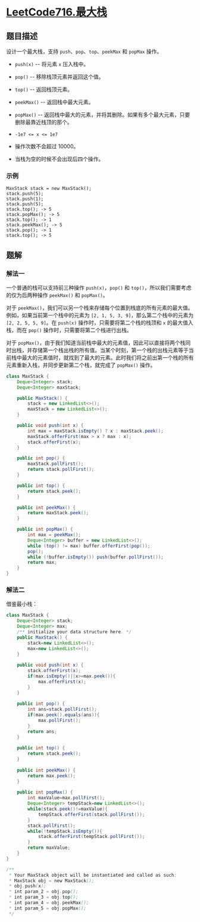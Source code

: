 # [LeetCode716.最大栈](https://leetcode-cn.com/problems/max-stack/)
## 题目描述
设计一个最大栈，支持 `push`、`pop`、`top`、`peekMax` 和 `popMax` 操作。

- `push(x)` -- 将元素 `x` 压入栈中。
- `pop()` -- 移除栈顶元素并返回这个值。
- `top()` -- 返回栈顶元素。
- `peekMax()` -- 返回栈中最大元素。
- `popMax()` -- 返回栈中最大的元素，并将其删除。如果有多个最大元素，只要删除最靠近栈顶的那个。

- `-1e7 <= x <= 1e7`
- 操作次数不会超过 10000。
- 当栈为空的时候不会出现后四个操作。
### 示例
```
MaxStack stack = new MaxStack();
stack.push(5); 
stack.push(1);
stack.push(5);
stack.top(); -> 5
stack.popMax(); -> 5
stack.top(); -> 1
stack.peekMax(); -> 5
stack.pop(); -> 1
stack.top(); -> 5
```
## 题解
### 解法一
一个普通的栈可以支持前三种操作 `push(x)`，`pop()` 和 `top()`，所以我们需要考虑的仅为后两种操作 `peekMax()` 和 `popMax()`。

对于 `peekMax()`，我们可以另一个栈来存储每个位置到栈底的所有元素的最大值。例如，如果当前第一个栈中的元素为 `[2, 1, 5, 3, 9]`，那么第二个栈中的元素为 `[2, 2, 5, 5, 9]`。在 `push(x)` 操作时，只需要将第二个栈的栈顶和 `x` 的最大值入栈，而在 `pop()` 操作时，只需要将第二个栈进行出栈。

对于 `popMax()`，由于我们知道当前栈中最大的元素值，因此可以直接将两个栈同时出栈，并存储第一个栈出栈的所有值。当某个时刻，第一个栈的出栈元素等于当前栈中最大的元素值时，就找到了最大的元素。此时我们将之前出第一个栈的所有元素重新入栈，并同步更新第二个栈，就完成了 `popMax()` 操作。

```java
class MaxStack {
    Deque<Integer> stack;
    Deque<Integer> maxStack;

    public MaxStack() {
        stack = new LinkedList<>();
        maxStack = new LinkedList<>();
    }

    public void push(int x) {
        int max = maxStack.isEmpty() ? x : maxStack.peek();
        maxStack.offerFirst(max > x ? max : x);
        stack.offerFirst(x);
    }

    public int pop() {
        maxStack.pollFirst();
        return stack.pollFirst();
    }

    public int top() {
        return stack.peek();
    }

    public int peekMax() {
        return maxStack.peek();
    }

    public int popMax() {
        int max = peekMax();
        Deque<Integer> buffer = new LinkedList<>();
        while (top() != max) buffer.offerFirst(pop());
        pop();
        while (!buffer.isEmpty()) push(buffer.pollFirst());
        return max;
    }
}
```

### 解法二
借鉴最小栈：
```java
class MaxStack {
    Deque<Integer> stack;
    Deque<Integer> max;
    /** initialize your data structure here. */
    public MaxStack() {
        stack=new LinkedList<>();
        max=new LinkedList<>();
    }
    
    public void push(int x) {
        stack.offerFirst(x);
        if(max.isEmpty()||x>=max.peek()){
            max.offerFirst(x);
        }
    }
    
    public int pop() {
        int ans=stack.pollFirst();
        if(max.peek().equals(ans)){
            max.pollFirst();
        }
        return ans;
    }
    
    public int top() {
        return stack.peek();
    }
    
    public int peekMax() {
        return max.peek();
    }
    
    public int popMax() {
        int maxValue=max.pollFirst();
        Deque<Integer> tempStack=new LinkedList<>();
        while(stack.peek()!=maxValue){
            tempStack.offerFirst(stack.pollFirst());
        }
        stack.pollFirst();
        while(!tempStack.isEmpty()){
            stack.offerFirst(tempStack.pollFirst());
        }
        return maxValue;
    }
}

/**
 * Your MaxStack object will be instantiated and called as such:
 * MaxStack obj = new MaxStack();
 * obj.push(x);
 * int param_2 = obj.pop();
 * int param_3 = obj.top();
 * int param_4 = obj.peekMax();
 * int param_5 = obj.popMax();
 */
```
